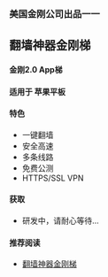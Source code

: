 ### 美国金刚公司出品一一
## 翻墙神器金刚梯
#### 金刚2.0 App梯
#### 适用于 苹果平板

#### 特色
  - 一键翻墙
  - 安全高速 
  - 多条线路 
  - 免费公测 
  - HTTPS/SSL VPN

#### 获取
  - 研发中，请耐心等待...



#### 推荐阅读
- [翻墙神器金刚梯](https://a2zitpro.github.io/web/dlb)
